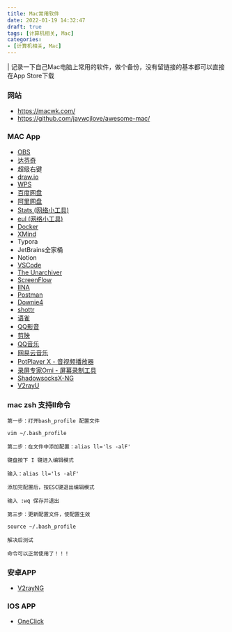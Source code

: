 ```yaml
---
title: Mac常用软件
date: 2022-01-19 14:32:47
draft: true
tags: [计算机相关, Mac]
categories:
- [计算机相关, Mac]
---
```


| 记录一下自己Mac电脑上常用的软件，做个备份，没有留链接的基本都可以直接在App Store下载

### 网站

- https://macwk.com/
- https://github.com/jaywcjlove/awesome-mac/

### MAC App

- [OBS](https://github.com/obsproject/obs-studio/releases/)
- [达芬奇](http://www.blackmagicdesign.com/cn/products/davinciresolve)
- 超级右键
- [draw.io](https://github.com/jgraph/drawio-desktop/releases/)
- [WPS](https://platform.wps.cn/)
- [百度网盘](https://pan.baidu.com/download#pan)
- [阿里网盘](https://www.aliyundrive.com/download)
- [Stats (网络小工具)](https://github.com/exelban/stats)
- [eul (网络小工具)](https://github.com/gao-sun/eul)
- [Docker](https://www.docker.com/get-started/)
- [XMind](https://www.xmind.cn/download/)
- Typora
- JetBrains全家桶
- Notion
- [VSCode](https://code.visualstudio.com/)
- [The Unarchiver](https://www.theunarchiver.com/)
- [ScreenFlow](https://macwk.com/soft/screenflow)
- [IINA](https://www.iina.io/)
- [Postman](https://www.postman.com/downloads/)
- [Downie4](https://macwk.com/soft/downie)
- [shottr](https://shottr.cc/)
- [语雀](https://www.yuque.com/download)
- [QQ影音](https://player.qq.com/)
- [剪映](https://lv.ulikecam.com/)
- [QQ音乐]([https://y.qq.com/](https://y.qq.com/download/download.html))
- [网易云音乐](https://music.163.com/#/download)
- [PotPlayer X - 音视频播放器](https://apps.apple.com/cn/app/id1612400976)
- [录屏专家Omi - 屏幕录制工具](https://apps.apple.com/cn/app/%E5%BD%95%E5%B1%8F%E4%B8%93%E5%AE%B6omi-%E5%B1%8F%E5%B9%95%E5%BD%95%E5%88%B6%E5%B7%A5%E5%85%B7/id1592987853)
- [ShadowsocksX-NG](https://github.com/shadowsocks/ShadowsocksX-NG)
- [V2rayU](https://github.com/babyaries/V2rayU)


### mac zsh 支持ll命令
```
第一步：打开bash_profile 配置文件

vim ~/.bash_profile

第二步：在文件中添加配置：alias ll='ls -alF'

键盘按下 I 键进入编辑模式

输入：alias ll='ls -alF'

添加完配置后，按ESC键退出编辑模式

输入 :wq 保存并退出

第三步：更新配置文件，使配置生效

source ~/.bash_profile

解决后测试

命令可以正常使用了！！！
```




### 安卓APP
- [V2rayNG](https://github.com/2dust/v2rayNG)

### IOS APP
- [OneClick](https://oneclick.earth/#/)



